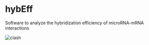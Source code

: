 # hybEff
Software to analyze the hybridization efficiency of microRNA-mRNA interactions


![clash](https://github.com/nungerleider/hybEff/assets/23278950/a9d8d4ed-05ac-450d-aa02-2827f68edf5d)
